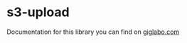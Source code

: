 # s3-upload

Documentation for this library you can find on [giglabo.com](https://giglabo.com/el/products/file-uploader/file-uploader-docs-hmobhkpylx982fp9rem4ag90)

